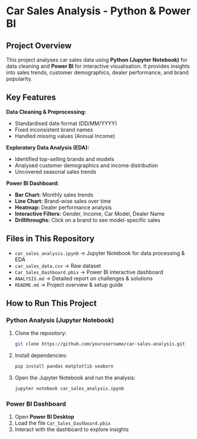 # Car Sales Analysis - Python & Power BI

##  Project Overview
This project analyses car sales data using **Python (Jupyter Notebook)** for data cleaning and **Power BI** for interactive visualisation. It provides insights into sales trends, customer demographics, dealer performance, and brand popularity.

##  Key Features
**Data Cleaning & Preprocessing:**
- Standardised date format (DD/MM/YYYY)
- Fixed inconsistent brand names
- Handled missing values (Annual Income)

**Exploratory Data Analysis (EDA):**
- Identified top-selling brands and models
- Analysed customer demographics and income distribution
- Uncovered seasonal sales trends

**Power BI Dashboard:**
- **Bar Chart:** Monthly sales trends
- **Line Chart:** Brand-wise sales over time
- **Heatmap:** Dealer performance analysis
- **Interactive Filters:** Gender, Income, Car Model, Dealer Name
- **Drillthroughs:** Click on a brand to see model-specific sales

## Files in This Repository
- `car_sales_analysis.ipynb` → Jupyter Notebook for data processing & EDA
- `car_sales_data.csv` → Raw dataset
- `Car_Sales_Dashboard.pbix` → Power BI interactive dashboard
- `ANALYSIS.md` → Detailed report on challenges & solutions
- `README.md` → Project overview & setup guide

## How to Run This Project
### **Python Analysis (Jupyter Notebook)**
1. Clone the repository:
   ```bash
   git clone https://github.com/yourusername/car-sales-analysis.git
   ```
2. Install dependencies:
   ```bash
   pip install pandas matplotlib seaborn
   ```
3. Open the Jupyter Notebook and run the analysis:
   ```bash
   jupyter notebook car_sales_analysis.ipynb
   ```

### **Power BI Dashboard**
1. Open **Power BI Desktop**
2. Load the file `Car_Sales_Dashboard.pbix`
3. Interact with the dashboard to explore insights
